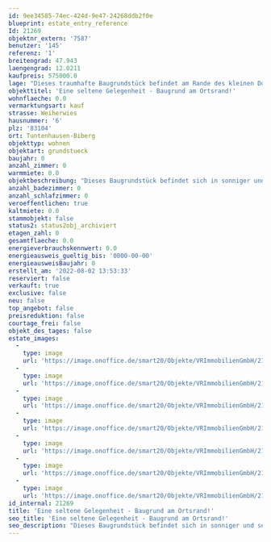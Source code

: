 ```yaml
---
id: 9ee34585-74ec-424d-9e47-24268ddb2f0e
blueprint: estate_entry_reference
Id: 21269
objektnr_extern: '7587'
benutzer: '145'
referenz: '1'
breitengrad: 47.943
laengengrad: 12.0211
kaufpreis: 575000.0
lage: "Dieses traumhafte Baugrundstück befindet am Rande des kleinen Dorfs Biberg, in der wunderschönen\r\nGemeinde Tuntenhausen. Über angrenzende, weitläufige kleine Straßen und Feldwege lässt sich bei einer\r\nFahrradtour oder einem entspannenden Spaziergang die Umgebung zu erkunden.\r\n \r\nEinkaufsmöglichkeiten für den täglichen Bedarf finden Sie in Hohenthann und Beyharting. Größere\r\nEinkaufscenter, Supermärkte, Discounter und Fachgeschäfte sind in Tuntenhausen, Aßling, Grafing,\r\nBad Aibling, Glonn oder Bruckmühl vor Ort und mit dem Auto schnell erreichbar. \r\n\r\nTuntenhausen, Hohenthann, Beyharting und Ostermünchen sind mit Kindergärten ausgestattet.  \r\nDie Grund- und Mittelschule in Schönau bzw. Ostermünchen und sämtliche höher führende Schulen\r\nin Bad Aibling sind per Schulbus erreichbar.\r\n\r\nFür Sportbegeisterte ist der hohe Freizeitwert interessant mit vielen Möglichkeiten in der näheren\r\nUmgebung, z. B. Reiten, Inline skaten, Radfahren, Nordic Walking, Joggen, Tennis, Ski fahren, Langlaufen, \r\nFußball, Golf, um nur einige zu nennen. Ruhe, Entspannung und Erholung sind bei dieser naturnahen Lage\r\nuneingeschränkt möglich. Zum Baden und Schwimmen können der Steinsee, das Naturbad an der \r\nWiesmühle bei Glonn oder das Schwimmbad in Tuntenhausen genutzt werden.\r\n\r\nFür Pendler besteht in Aßling (ca 10 Autominuten entfernt) Anbindung an die Bahnlinie\r\nMünchen-Rosenheim-Salzburg/Innsbruck; S-Bahn-Anbindung ab Grafing in Richtung München."
objekttitel: 'Eine seltene Gelegenheit - Baugrund am Ortsrand!'
wohnflaeche: 0.0
vermarktungsart: kauf
strasse: Weiherwies
hausnummer: '6'
plz: '83104'
ort: Tuntenhausen-Biberg
objekttyp: wohnen
objektart: grundstueck
baujahr: 0
anzahl_zimmer: 0
warmmiete: 0.0
objektbeschreibung: "Dieses Baugrundstück befindet sich in sonniger und sehr ruhiger Lage am südlichen Ortsrand von\r\nBiberg, Gemeinde Tuntenhausen. Das Grundstück ist laut - rechtskräftigem - Bebauungsplan \r\nbebaubar mit einem\r\n\r\n- Einfamilienhaus oder Zweifamilienhaus oder EFH mit ELW \r\n- max. 2 Vollgeschosse\r\n- Wandhöhe max. 6,30 m\r\n- GFZ 0,35\r\n- Giebelausrichtung Nord-Süd\r\n- Wohngebäude mit Satteldach, Dachneigung 18-27°\r\n- die notwendigen Stellplätze sind auf dem Grundstück nachzuweisen (Garage/Carport/Stellplätze).\r\n\r\nDie Erschließung ist über eine öffentliche Straße gesichert. \r\n\r\nDie noch anfallenden Anschluss- bzw. Herstellungsbeiträge sind vom Käufer zu bezahlen. \r\n\r\nDas Grundstück ist vermessen. Die Vermessungskosten sind im Kaufpreis enthalten. \r\n\r\nDas Grundstück eignet sich aufgrund der Lage ideal für eine zeitnahe Bebauung!\r\n\r\nSichern Sie sich diese schöne Ortsrandlage!"
anzahl_badezimmer: 0
anzahl_schlafzimmer: 0
veroeffentlichen: true
kaltmiete: 0.0
stammobjekt: false
status2: status2obj_archiviert
etagen_zahl: 0
gesamtflaeche: 0.0
energieverbrauchskennwert: 0.0
energieausweis_gueltig_bis: '0000-00-00'
energieausweisBaujahr: 0
erstellt_am: '2022-08-02 13:53:33'
reserviert: false
verkauft: true
exclusive: false
neu: false
top_angebot: false
preisreduktion: false
courtage_frei: false
objekt_des_tages: false
estate_images:
  -
    type: image
    url: 'https://image.onoffice.de/smart20/Objekte/VRImmobilienGmbH/21269/9353e7fd-6e7b-43fe-8631-774cc391acde.jpg'
  -
    type: image
    url: 'https://image.onoffice.de/smart20/Objekte/VRImmobilienGmbH/21269/6866a77e-c0d9-4a70-9913-f797de34d846.jpg'
  -
    type: image
    url: 'https://image.onoffice.de/smart20/Objekte/VRImmobilienGmbH/21269/e91b9875-851c-4e64-8117-7791c1f01dd0.jpg'
  -
    type: image
    url: 'https://image.onoffice.de/smart20/Objekte/VRImmobilienGmbH/21269/6f5ff5c4-b82f-430b-bce1-6af057793d2b.jpg'
  -
    type: image
    url: 'https://image.onoffice.de/smart20/Objekte/VRImmobilienGmbH/21269/8c40517a-2319-40f3-93af-988e9fe4b214.jpg'
  -
    type: image
    url: 'https://image.onoffice.de/smart20/Objekte/VRImmobilienGmbH/21269/8560e6df-2f09-4e63-b795-bc728f213e93.jpg'
  -
    type: image
    url: 'https://image.onoffice.de/smart20/Objekte/VRImmobilienGmbH/21269/60f6a69d-47cb-4df4-b326-b5f63d6dbb6f.jpg'
id_internal: 21269
title: 'Eine seltene Gelegenheit - Baugrund am Ortsrand!'
seo_title: 'Eine seltene Gelegenheit - Baugrund am Ortsrand!'
seo_description: "Dieses Baugrundstück befindet sich in sonniger und sehr ruhiger Lage am südlichen Ortsrand von\r\nBiberg, Gemeinde Tuntenhausen. Das Grundstück ist laut - rech"
---
```

